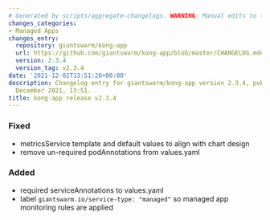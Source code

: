 ```yaml
---
# Generated by scripts/aggregate-changelogs. WARNING: Manual edits to this files will be overwritten.
changes_categories:
- Managed Apps
changes_entry:
  repository: giantswarm/kong-app
  url: https://github.com/giantswarm/kong-app/blob/master/CHANGELOG.md#234---2021-12-02
  version: 2.3.4
  version_tag: v2.3.4
date: '2021-12-02T13:51:20+00:00'
description: Changelog entry for giantswarm/kong-app version 2.3.4, published on 02
  December 2021, 13:51.
title: kong-app release v2.3.4
---
```


### Fixed
- metricsService template and default values to align with chart design
- remove un-required podAnnotations from values.yaml
### Added
- required serviceAnnotations to values.yaml
- label `giantswarm.io/service-type: "managed"` so managed app monitoring rules are applied
